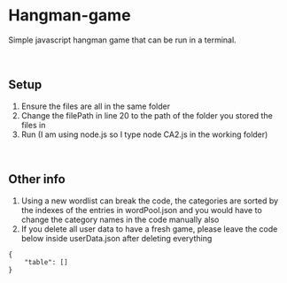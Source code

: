 # Hangman-game
Simple javascript hangman game that can be run in a terminal.

<br />

## Setup
1. Ensure the files are all in the same folder
2. Change the filePath in line 20 to the path of the folder you stored the files in
3. Run (I am using node.js so I type node CA2.js in the working folder)

<br />

## Other info
1. Using a new wordlist can break the code, the categories are sorted by the indexes of the entries in wordPool.json and you would have to change the category names in the code manually also
2. If you delete all user data to have a fresh game, please leave the code below inside userData.json after deleting everything
```
{
    "table": []
}
```
